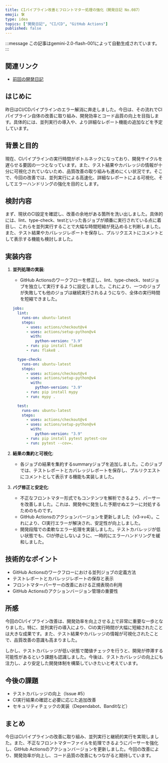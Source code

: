 ```yaml
---
title: CIパイプライン改善とフロントマター処理の強化（開発日記 No.087）
emoji: 🛠️
type: idea
topics: ["開発日記", "CI/CD", "GitHub Actions"]
published: false
---
```

:::message
この記事はgemini-2.0-flash-001によって自動生成されています。
:::

## 関連リンク
- [前回の開発日記](https://zenn.dev/centervil/articles/2025-05-25_086_dev-diary)

## はじめに
昨日はCI/CDパイプラインのエラー解消に奔走しました。今日は、その流れでCIパイプライン自体の改善に取り組み、開発効率とコード品質の向上を目指します。具体的には、並列実行の導入や、より詳細なレポート機能の追加などを予定しています。

## 背景と目的
現在、CIパイプラインの実行時間がボトルネックになっており、開発サイクルを遅らせる要因の一つとなっています。また、テスト結果やカバレッジの情報が十分に可視化されていないため、品質改善の取り組みも進めにくい状況です。そこで、今回の改善では、並列実行による高速化、詳細なレポートによる可視化、そしてエラーハンドリングの強化を目的とします。

## 検討内容
まず、現状のCI設定を確認し、改善の余地がある箇所を洗い出しました。具体的には、lint、type-check、testといった各ジョブが順番に実行されている点に着目し、これらを並列実行することで大幅な時間短縮が見込めると判断しました。また、テスト結果やカバレッジレポートを保存し、プルリクエストにコメントとして表示する機能も検討しました。

## 実装内容
1. **並列処理の実装**:
   - GitHub Actionsのワークフローを修正し、lint、type-check、testジョブを独立して実行するように設定しました。これにより、一つのジョブが失敗しても他のジョブは継続実行されるようになり、全体の実行時間を短縮できました。

   ```yaml
   jobs:
     lint:
       runs-on: ubuntu-latest
       steps:
         - uses: actions/checkout@v4
         - uses: actions/setup-python@v4
           with:
             python-version: "3.9"
         - run: pip install flake8
         - run: flake8 .

     type-check:
       runs-on: ubuntu-latest
       steps:
         - uses: actions/checkout@v4
         - uses: actions/setup-python@v4
           with:
             python-version: "3.9"
         - run: pip install mypy
         - run: mypy .

     test:
       runs-on: ubuntu-latest
       steps:
         - uses: actions/checkout@v4
         - uses: actions/setup-python@v4
           with:
             python-version: "3.9"
         - run: pip install pytest pytest-cov
         - run: pytest --cov=.
   ```

2. **結果の集約と可視化**:
   - 各ジョブの結果を集約するsummaryジョブを追加しました。このジョブでは、テストレポートとカバレッジレポートを保存し、プルリクエストにコメントとして表示する機能も実装しました。

3. **バグ修正と安定化**:
   - 不正なフロントマター形式でもコンテンツを解析できるよう、パーサーを改善しました。これは、開発中に発生した予期せぬエラーに対処するためのものです。
   - GitHub Actionsのアクションバージョンを更新しました（v3→v4）。これにより、CI実行エラーが解決され、安定性が向上しました。
   - 開発段階での柔軟なエラー処理を実装しました。テストカバレッジが低い状態でも、CIが停止しないように、一時的にエラーハンドリングを緩和しました。

## 技術的なポイント
- GitHub Actionsのワークフローにおける並列ジョブの定義方法
- テストレポートとカバレッジレポートの保存と表示
- フロントマターパーサーの改善における正規表現の利用
- GitHub Actionsのアクションバージョン管理の重要性

## 所感
今回のCIパイプライン改善は、開発効率を向上させる上で非常に重要な一歩となりました。特に、並列実行の導入により、CIの実行時間が大幅に短縮されたことは大きな成果です。また、テスト結果やカバレッジの情報が可視化されたことで、品質改善の意識も高まりました。

しかし、テストカバレッジが低い状態で閾値チェックを行うと、開発が停滞する可能性があるという課題も認識しました。今後は、テストカバレッジの向上にも注力し、より安定した開発体制を構築していきたいと考えています。

## 今後の課題
- テストカバレッジの向上（Issue #5）
- CI実行結果の確認と必要に応じた追加改善
- セキュリティチェックの実装（Dependabot、Banditなど）

## まとめ
今日はCIパイプラインの改善に取り組み、並列実行と継続的実行を実現しました。また、不正なフロントマターファイルを処理できるようにパーサーを強化し、GitHub Actionsのアクションバージョンを更新しました。今回の改善により、開発効率が向上し、コード品質の改善にもつながると期待しています。